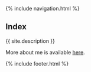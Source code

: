 {% include navigation.html %}

## Index
{{ site.description }}

More about me is available [here](about-me).

{% include footer.html %}
